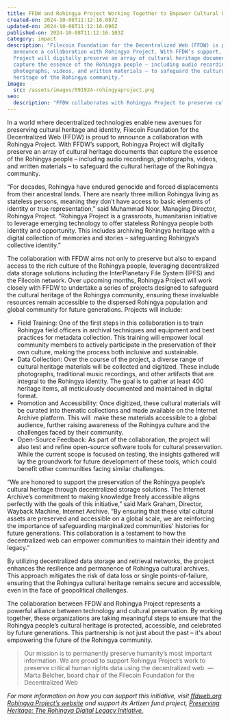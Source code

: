 ```yaml
---
title: FFDW and Rohingya Project Working Together to Empower Cultural Preservation and Digital Legacy
created-on: 2024-10-08T11:12:16.087Z
updated-on: 2024-10-08T11:12:16.096Z
published-on: 2024-10-08T11:12:16.103Z
category: impact
description: "Filecoin Foundation for the Decentralized Web (FFDW) is proud to
  announce a collaboration with Rohingya Project. With FFDW’s support, Rohingya
  Project will digitally preserve an array of cultural heritage documents that
  capture the essence of the Rohingya people – including audio recordings,
  photographs, videos, and written materials – to safeguard the cultural
  heritage of the Rohingya community."
image:
  src: /assets/images/091924-rohingyaproject.png
seo:
  description: "FFDW collaborates with Rohingya Project to preserve cultural heritage through decentralized storage, safeguarding vital documents and artifacts for future generations."
---
```


In a world where decentralized technologies enable new avenues for preserving cultural heritage and identity, Filecoin Foundation for the Decentralized Web (FFDW) is proud to announce a collaboration with Rohingya Project. With FFDW’s support, Rohingya Project will digitally preserve an array of cultural heritage documents that capture the essence of the Rohingya people – including audio recordings, photographs, videos, and written materials – to safeguard the cultural heritage of the Rohingya community. 

“For decades, Rohingya have endured genocide and forced displacements from their ancestral lands. There are nearly three million Rohingya living as stateless persons, meaning they don’t have access to basic elements of identity or true representation,” said Muhammad Noor, Managing Director, Rohingya Project. “Rohingya Project is a grassroots, humanitarian initiative to leverage emerging technology to offer stateless Rohingya people both identity and opportunity. This includes archiving Rohingya heritage with a digital collection of memories and stories – safeguarding Rohingya’s collective identity.”

The collaboration with FFDW aims not only to preserve but also to expand access to the rich culture of the Rohingya people, leveraging decentralized data storage solutions including the InterPlanetary File System (IPFS) and the Filecoin network. Over upcoming months, Rohingya Project will work closely with FFDW to undertake a series of projects designed to safeguard the cultural heritage of the Rohingya community, ensuring these invaluable resources remain accessible to the dispersed Rohingya population and global community for future generations. Projects will include: 

- Field Training: One of the first steps in this collaboration is to train Rohingya field officers in archival techniques and equipment and best practices for metadata collection. This training will empower local community members to actively participate in the preservation of their own culture, making the process both inclusive and sustainable.
- Data Collection: Over the course of the project, a diverse range of cultural heritage materials will be collected and digitized. These include photographs, traditional music recordings, and other artifacts that are integral to the Rohingya identity. The goal is to gather at least 400 heritage items, all meticulously documented and maintained in digital format.
- Promotion and Accessibility: Once digitized, these cultural materials will be curated into thematic collections and made available on the Internet Archive platform. This will  make these materials accessible to a global audience, further raising awareness of the Rohingya culture and the challenges faced by their community.
- Open-Source Feedback: As part of the collaboration, the project will also test and refine open-source software tools for cultural preservation. While the current scope is focused on testing, the insights gathered will lay the groundwork for future development of these tools, which could benefit other communities facing similar challenges.

“We are honored to support the preservation of the Rohingya people’s cultural heritage through decentralized storage solutions. The Internet Archive’s commitment to making knowledge freely accessible aligns perfectly with the goals of this initiative,” said Mark Graham, Director, Wayback Machine, Internet Archive. “By ensuring that these vital cultural assets are preserved and accessible on a global scale, we are reinforcing the importance of safeguarding marginalized communities' histories for future generations. This collaboration is a testament to how the decentralized web can empower communities to maintain their identity and legacy.”

By utilizing decentralized data storage and retrieval networks, the project enhances the resilience and permanence of Rohingya cultural archives. This approach mitigates the risk of data loss or single points-of-failure, ensuring that the Rohingya cultural heritage remains secure and accessible, even in the face of geopolitical challenges. 

The collaboration between FFDW and Rohingya Project represents a powerful alliance between technology and cultural preservation. By working together, these organizations are taking meaningful steps to ensure that the Rohingya people’s cultural heritage is protected, accessible, and celebrated by future generations. This partnership is not just about the past – it's about empowering the future of the Rohingya community.

> Our mission is to permanently preserve humanity’s most important information. We are proud to support Rohingya Project’s work to preserve critical human rights data using the decentralized web. —Marta Belcher, board chair of the Filecoin Foundation for the Decentralized Web

_For more information on how you can support this initiative, visit [ffdweb.org](https://ffdweb.org) [Rohingya Project’s website](https://rohingyaproject.com/) and support its Artizen fund project, [Preserving Heritage: The Rohingya Digital Legacy Initiative.](https://artizen.fund/index/p/rohingya-digital-cultural-preservation?season=4)_
